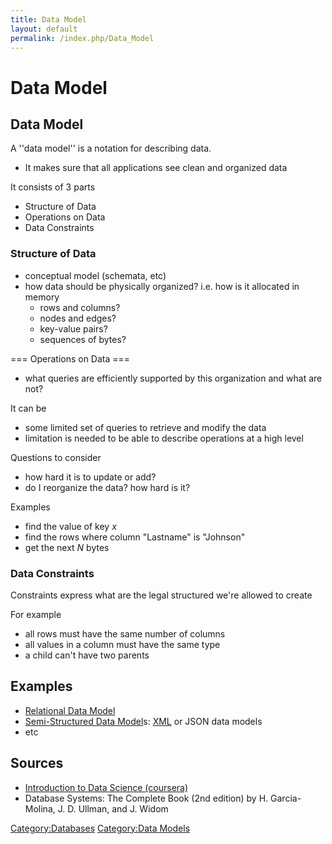 ```yaml
---
title: Data Model
layout: default
permalink: /index.php/Data_Model
---
```


# Data Model

## Data Model
A ''data model'' is a notation for describing data. 
- It makes sure that all applications see clean and organized data


It consists of 3 parts 
- Structure of Data
- Operations on Data 
- Data Constraints 


### Structure of Data
- conceptual model (schemata, etc)
- how data should be physically organized? i.e. how is it allocated in memory
  - rows and columns?
  - nodes and edges?
  - key-value pairs?
  - sequences of bytes?


=== Operations on Data === 
- what queries are efficiently supported by this organization and what are not? 

It can be
- some limited set of queries to retrieve and modify the data
- limitation is needed to be able to describe operations at a high level

Questions to consider
- how hard it is to update or add? 
- do I reorganize the data? how hard is it? 

Examples
- find the value of key $x$
- find the rows where column "Lastname" is "Johnson"
- get the next $N$ bytes


### Data Constraints
Constraints express what are the legal structured we're allowed to create 

For example
- all rows must have the same number of columns
- all values in a column must have the same type
- a child can't have two parents


## Examples
- [Relational Data Model](Relational_Databases#Relational_Data_Model)
- [Semi-Structured Data Model](Semi-Structured_Data_Model)s: [XML](XML) or JSON data models
- etc


## Sources
- [Introduction to Data Science (coursera)](Introduction_to_Data_Science_(coursera))
- Database Systems: The Complete Book (2nd edition) by H. Garcia-Molina, J. D. Ullman, and J. Widom


[Category:Databases](Category_Databases)
[Category:Data Models](Category_Data_Models)